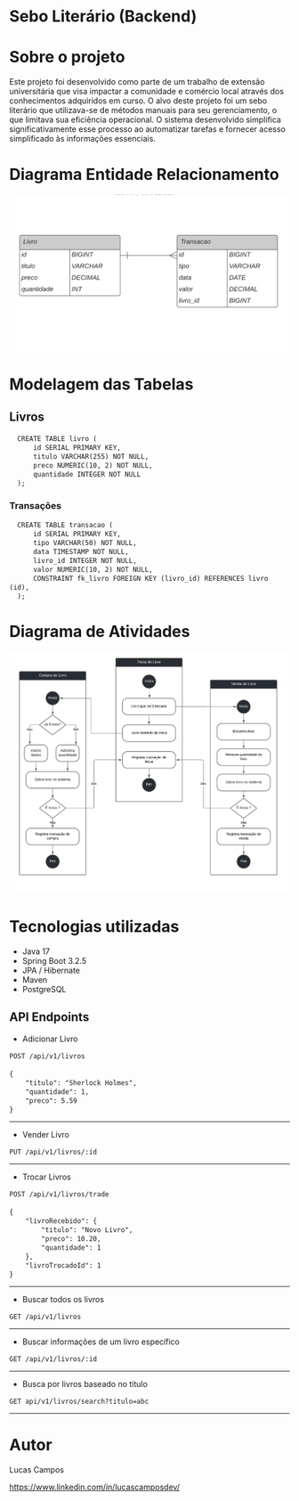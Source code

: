 # Sebo Literário (Backend)

# Sobre o projeto

Este projeto foi desenvolvido como parte de um trabalho de extensão universitária que visa impactar a comunidade e comércio local através dos conhecimentos adquiridos em curso. 
O alvo deste projeto foi um sebo literário que utilizava-se de métodos manuais para seu gerenciamento, o que limitava sua eficiência operacional. 
O sistema desenvolvido simplifica significativamente esse processo ao automatizar tarefas e fornecer acesso simplificado às informações essenciais.

# Diagrama Entidade Relacionamento

![Imagem](./public/diagramaer.png)

# Modelagem das Tabelas
  
  ## Livros

  ```
	CREATE TABLE livro (
	    id SERIAL PRIMARY KEY,
	    titulo VARCHAR(255) NOT NULL,
	    preco NUMERIC(10, 2) NOT NULL,
	    quantidade INTEGER NOT NULL
	);		
 ```

  ### Transações

  ```
	CREATE TABLE transacao (
	    id SERIAL PRIMARY KEY,
	    tipo VARCHAR(50) NOT NULL,
	    data TIMESTAMP NOT NULL,
	    livro_id INTEGER NOT NULL,
	    valor NUMERIC(10, 2) NOT NULL,
	    CONSTRAINT fk_livro FOREIGN KEY (livro_id) REFERENCES livro (id),
	);
```

# Diagrama de Atividades

![Imagem](./public/diagramaativ.png)

# Tecnologias utilizadas
- Java 17
- Spring Boot 3.2.5
- JPA / Hibernate
- Maven
- PostgreSQL

## API Endpoints

- Adicionar Livro
```
POST /api/v1/livros

{
	"titulo": "Sherlock Holmes",
	"quantidade": 1,
	"preco": 5.59
}
```

<hr>

- Vender Livro
```
PUT /api/v1/livros/:id
```

<hr>

- Trocar Livros
```
POST /api/v1/livros/trade

{
	"livroRecebido": {
		"titulo": "Novo Livro",
		"preco": 10.20,
		"quantidade": 1
	},
	"livroTrocadoId": 1
}
```

<hr>

- Buscar todos os livros
```
GET /api/v1/livros
```

<hr>

- Buscar informações de um livro específico
```
GET /api/v1/livros/:id
```

<hr>

- Busca por livros baseado no titulo
```
GET api/v1/livros/search?titulo=abc
```

<hr>

# Autor

Lucas Campos

https://www.linkedin.com/in/lucascamposdev/


